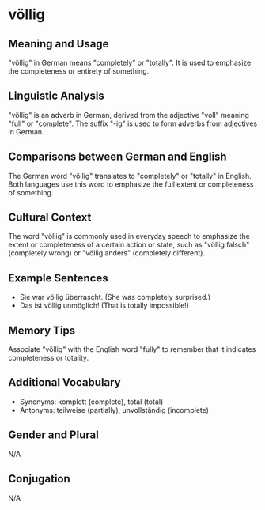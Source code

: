 # völlig
## Meaning and Usage
"völlig" in German means "completely" or "totally". It is used to emphasize the completeness or entirety of something.

## Linguistic Analysis
"völlig" is an adverb in German, derived from the adjective "voll" meaning "full" or "complete". The suffix "-ig" is used to form adverbs from adjectives in German.

## Comparisons between German and English
The German word "völlig" translates to "completely" or "totally" in English. Both languages use this word to emphasize the full extent or completeness of something.

## Cultural Context
The word "völlig" is commonly used in everyday speech to emphasize the extent or completeness of a certain action or state, such as "völlig falsch" (completely wrong) or "völlig anders" (completely different).

## Example Sentences
- Sie war völlig überrascht. (She was completely surprised.)
- Das ist völlig unmöglich! (That is totally impossible!)

## Memory Tips
Associate "völlig" with the English word "fully" to remember that it indicates completeness or totality.

## Additional Vocabulary
- Synonyms: komplett (complete), total (total)
- Antonyms: teilweise (partially), unvollständig (incomplete)

## Gender and Plural
N/A

## Conjugation
N/A
